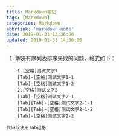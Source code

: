```yaml
---
title: Markdown笔记
tags: [Markdown]
categories: Markdown
abbrlink: 'markdown-note'
date: 2019-01-31 13:36:00
updated: 2019-01-31 14:36:00
---
```


1. 解决有序列表排序失败的问题，格式如下：
```
    1.[空格]测试文字1 
    [Tab]-[空格]测试文字1-1 
    [Tab]-[空格]测试文字1-2 
    2.[空格]测试文字2 
    [Tab]-[空格]测试文字2-1 
    [Tab][Tab]-[空格]测试文字2-1-1 
    [Tab][Tab]-[空格]测试文字2-1-2 
    [Tab]-[空格]测试文字2-2
```
    代码段使用Tab退格